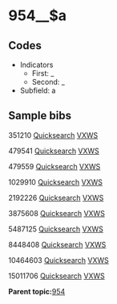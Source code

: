 # 954\_\_$a

## Codes

-   Indicators
    -   First: \_
    -   Second: \_
-   Subfield: a

## Sample bibs

351210 [Quicksearch](https://search.library.yale.edu/catalog/351210) [VXWS](http://prodorbis.library.yale.edu:7014/vxws/GetHoldingsService?bibId=351210)

479541 [Quicksearch](https://search.library.yale.edu/catalog/479541) [VXWS](http://prodorbis.library.yale.edu:7014/vxws/GetHoldingsService?bibId=479541)

479559 [Quicksearch](https://search.library.yale.edu/catalog/479559) [VXWS](http://prodorbis.library.yale.edu:7014/vxws/GetHoldingsService?bibId=479559)

1029910 [Quicksearch](https://search.library.yale.edu/catalog/1029910) [VXWS](http://prodorbis.library.yale.edu:7014/vxws/GetHoldingsService?bibId=1029910)

2192226 [Quicksearch](https://search.library.yale.edu/catalog/2192226) [VXWS](http://prodorbis.library.yale.edu:7014/vxws/GetHoldingsService?bibId=2192226)

3875608 [Quicksearch](https://search.library.yale.edu/catalog/3875608) [VXWS](http://prodorbis.library.yale.edu:7014/vxws/GetHoldingsService?bibId=3875608)

5487125 [Quicksearch](https://search.library.yale.edu/catalog/5487125) [VXWS](http://prodorbis.library.yale.edu:7014/vxws/GetHoldingsService?bibId=5487125)

8448408 [Quicksearch](https://search.library.yale.edu/catalog/8448408) [VXWS](http://prodorbis.library.yale.edu:7014/vxws/GetHoldingsService?bibId=8448408)

10464603 [Quicksearch](https://search.library.yale.edu/catalog/10464603) [VXWS](http://prodorbis.library.yale.edu:7014/vxws/GetHoldingsService?bibId=10464603)

15011706 [Quicksearch](https://search.library.yale.edu/catalog/15011706) [VXWS](http://prodorbis.library.yale.edu:7014/vxws/GetHoldingsService?bibId=15011706)

**Parent topic:**[954](../../tags/954/954.md)

